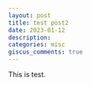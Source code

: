 ```yaml
---
layout: post
title: test post2
date: 2023-01-12
description: 
categories: misc
giscus_comments: true
---
```


This is test.